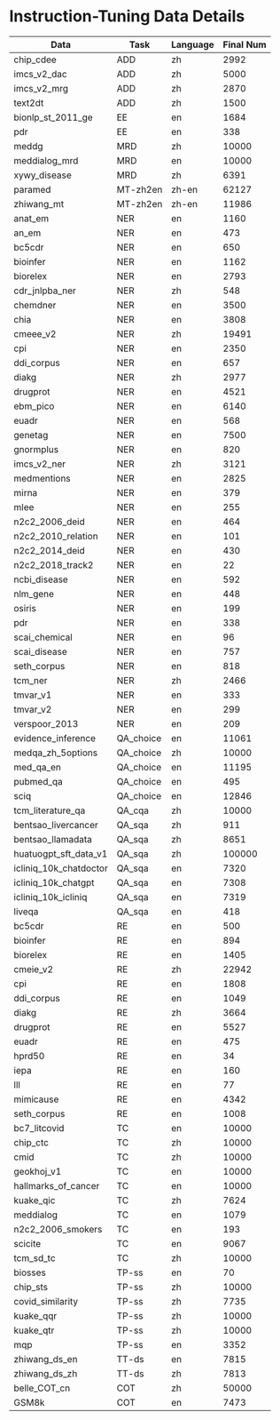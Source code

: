 #  Instruction-Tuning Data Details

| Data | Task | Language | Final Num |
| --- | --- | --- | --- |
| chip_cdee | ADD | zh | 2992 |
| imcs_v2_dac | ADD | zh | 5000 |
| imcs_v2_mrg | ADD | zh | 2870 |
| text2dt | ADD | zh | 1500 |
| bionlp_st_2011_ge | EE | en | 1684 |
| pdr | EE | en | 338 |
| meddg | MRD | zh | 10000 |
| meddialog_mrd | MRD | en | 10000 |
| xywy_disease | MRD | zh | 6391 |
| paramed | MT-zh2en | zh-en | 62127 |
| zhiwang_mt | MT-zh2en | zh-en | 11986 |
| anat_em | NER | en | 1160 |
| an_em | NER | en | 473 |
| bc5cdr | NER | en | 650 |
| bioinfer | NER | en | 1162 |
| biorelex | NER | en | 2793 |
| cdr_jnlpba_ner | NER | zh | 548 |
| chemdner | NER | en | 3500 |
| chia | NER | en | 3808 |
| cmeee_v2 | NER | zh | 19491 |
| cpi | NER | en | 2350 |
| ddi_corpus | NER | en | 657 |
| diakg | NER | zh | 2977 |
| drugprot | NER | en | 4521 |
| ebm_pico | NER | en | 6140 |
| euadr | NER | en | 568 |
| genetag | NER | en | 7500 |
| gnormplus | NER | en | 820 |
| imcs_v2_ner | NER | zh | 3121 |
| medmentions | NER | en | 2825 |
| mirna | NER | en | 379 |
| mlee | NER | en | 255 |
| n2c2_2006_deid | NER | en | 464 |
| n2c2_2010_relation | NER | en | 101 |
| n2c2_2014_deid | NER | en | 430 |
| n2c2_2018_track2 | NER | en | 22 |
| ncbi_disease | NER | en | 592 |
| nlm_gene | NER | en | 448 |
| osiris | NER | en | 199 |
| pdr | NER | en | 338 |
| scai_chemical | NER | en | 96 |
| scai_disease | NER | en | 757 |
| seth_corpus | NER | en | 818 |
| tcm_ner | NER | zh | 2466 |
| tmvar_v1 | NER | en | 333 |
| tmvar_v2 | NER | en | 299 |
| verspoor_2013 | NER | en | 209 |
| evidence_inference | QA_choice | en | 11061 |
| medqa_zh_5options | QA_choice | zh | 10000 |
| med_qa_en | QA_choice | en | 11195 |
| pubmed_qa | QA_choice | en | 495 |
| sciq | QA_choice | en | 12846 |
| tcm_literature_qa | QA_cqa | zh | 10000 |
| bentsao_livercancer | QA_sqa | zh | 911 |
| bentsao_llamadata | QA_sqa | zh | 8651 |
| huatuogpt_sft_data_v1 | QA_sqa | zh | 100000 |
| icliniq_10k_chatdoctor | QA_sqa | en | 7320 |
| icliniq_10k_chatgpt | QA_sqa | en | 7308 |
| icliniq_10k_icliniq | QA_sqa | en | 7319 |
| liveqa | QA_sqa | en | 418 |
| bc5cdr | RE | en | 500 |
| bioinfer | RE | en | 894 |
| biorelex | RE | en | 1405 |
| cmeie_v2 | RE | zh | 22942 |
| cpi | RE | en | 1808 |
| ddi_corpus | RE | en | 1049 |
| diakg | RE | zh | 3664 |
| drugprot | RE | en | 5527 |
| euadr | RE | en | 475 |
| hprd50 | RE | en | 34 |
| iepa | RE | en | 160 |
| lll | RE | en | 77 |
| mimicause | RE | en | 4342 |
| seth_corpus | RE | en | 1008 |
| bc7_litcovid | TC | en | 10000 |
| chip_ctc | TC | zh | 10000 |
| cmid | TC | zh | 10000 |
| geokhoj_v1 | TC | en | 10000 |
| hallmarks_of_cancer | TC | en | 10000 |
| kuake_qic | TC | zh | 7624 |
| meddialog | TC | en | 1079 |
| n2c2_2006_smokers | TC | en | 193 |
| scicite | TC | en | 9067 |
| tcm_sd_tc | TC | zh | 10000 |
| biosses | TP-ss | en | 70 |
| chip_sts | TP-ss | zh | 10000 |
| covid_similarity | TP-ss | zh | 7735 |
| kuake_qqr | TP-ss | zh | 10000 |
| kuake_qtr | TP-ss | zh | 10000 |
| mqp | TP-ss | en | 3352 |
| zhiwang_ds_en | TT-ds | en | 7815 |
| zhiwang_ds_zh | TT-ds | zh | 7813 |
| belle_COT_cn | COT | zh | 50000 |
| GSM8k | COT | en | 7473 |
